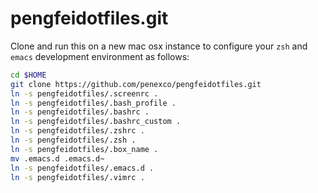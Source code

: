 pengfeidotfiles.git
============
Clone and run this on a new mac osx instance to
configure your `zsh` and `emacs` development environment as follows:

```sh
cd $HOME
git clone https://github.com/penexco/pengfeidotfiles.git
ln -s pengfeidotfiles/.screenrc .
ln -s pengfeidotfiles/.bash_profile .
ln -s pengfeidotfiles/.bashrc .
ln -s pengfeidotfiles/.bashrc_custom .
ln -s pengfeidotfiles/.zshrc .
ln -s pengfeidotfiles/.zsh .
ln -s pengfeidotfiles/.box_name .
mv .emacs.d .emacs.d~
ln -s pengfeidotfiles/.emacs.d .
ln -s pengfeidotfiles/.vimrc .
```
